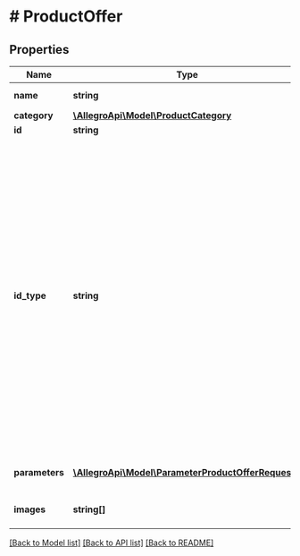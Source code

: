 # # ProductOffer

## Properties

Name | Type | Description | Notes
------------ | ------------- | ------------- | -------------
**name** | **string** | Product name. | [optional]
**category** | [**\AllegroApi\Model\ProductCategory**](ProductCategory.md) |  | [optional]
**id** | **string** | Product id. | [optional]
**id_type** | **string** | Type of id. This field is optional. It helps in finding products more accurately. If an idType is not set, a given id is understood as a product&#39;s id.  - &#x60;GTIN&#x60; - restricts the search filtering to GTINs (Global Trade Item Number), e.g. EAN, ISBN, UPC.  - &#x60;MPN&#x60; - restricts the search filtering to MPNs (Manufacturer Part Number). | [optional]
**parameters** | [**\AllegroApi\Model\ParameterProductOfferRequest[]**](ParameterProductOfferRequest.md) | List of product parameters. | [optional]
**images** | **string[]** | List of product images. | [optional]

[[Back to Model list]](../../README.md#models) [[Back to API list]](../../README.md#endpoints) [[Back to README]](../../README.md)
